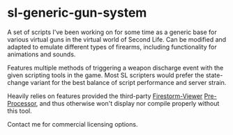 # sl-generic-gun-system
A set of scripts I've been working on for some time as a generic base for various virtual guns in the virtual world of Second Life. Can be modified and adapted to emulate different types of firearms, including functionality for animations and sounds.

Features multiple methods of triggering a weapon discharge event with the given scripting tools in the game. Most SL scripters would prefer the state-change variant for the best balance of script performance and server strain.

Heavily relies on features provided the third-party [Firestorm-Viewer](https://www.firestormviewer.org/) [Pre-Processor](https://wiki.firestormviewer.org/fs_preprocessor), and thus otherwise won't display nor compile properly without this tool.

Contact me for commercial licensing options.
